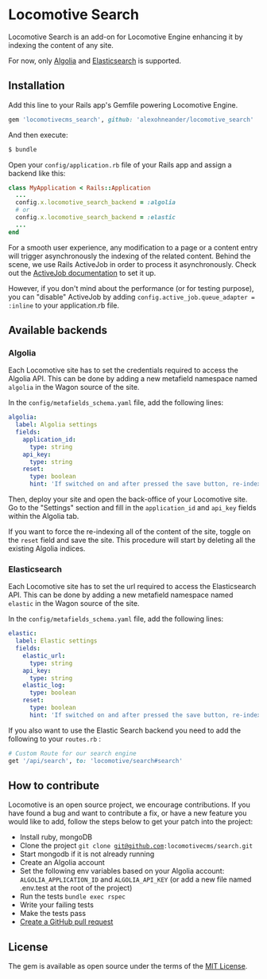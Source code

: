 # Locomotive Search

Locomotive Search is an add-on for Locomotive Engine enhancing it by indexing the content of any site.

For now, only [Algolia](https://www.algolia.com) and [Elasticsearch](https://www.elastic.co/elasticsearch/) is supported.

## Installation

Add this line to your Rails app's Gemfile powering Locomotive Engine.

```ruby
gem 'locomotivecms_search', github: 'alexohneander/locomotive_search'
```

And then execute:
```bash
$ bundle
```

Open your `config/application.rb` file of your Rails app and assign a backend like this:

```ruby
class MyApplication < Rails::Application
  ...
  config.x.locomotive_search_backend = :algolia
  # or
  config.x.locomotive_search_backend = :elastic
  ...
end
```

For a smooth user experience, any modification to a page or a content entry will trigger asynchronously the indexing of the related content. Behind the scene, we use Rails ActiveJob in order to process it asynchronously. Check out the [ActiveJob documentation](http://guides.rubyonrails.org/active_job_basics.html) to set it up.

However, if you don't mind about the performance (or for testing purpose), you can "disable" ActiveJob by adding `config.active_job.queue_adapter = :inline` to your application.rb file.

## Available backends

### Algolia

Each Locomotive site has to set the credentials required to access the Algolia API. This can be done by adding a new metafield namespace named `algolia` in the Wagon source of the site.

In the `config/metafields_schema.yaml` file, add the following lines:

```yaml
algolia:
  label: Algolia settings
  fields:
    application_id:
      type: string
    api_key:
      type: string
    reset:
      type: boolean
      hint: 'If switched on and after pressed the save button, re-index the content of the site '
```

Then, deploy your site and open the back-office of your Locomotive site. Go to the "Settings" section and fill in the `application_id` and `api_key` fields within the Algolia tab.

If you want to force the re-indexing all of the content of the site, toggle on the `reset` field and save the site. This procedure will start by deleting all the existing Algolia indices.

### Elasticsearch

Each Locomotive site has to set the url required to access the Elasticsearch API. This can be done by adding a new metafield namespace named `elastic` in the Wagon source of the site.

In the `config/metafields_schema.yaml` file, add the following lines:

```yaml
elastic:
  label: Elastic settings
  fields:
    elastic_url:
      type: string
    api_key:
      type: string
    elastic_log:
      type: boolean
    reset:
      type: boolean
      hint: 'If switched on and after pressed the save button, re-index the content of the site '
 ```

If you also want to use the Elastic Search backend you need to add the following to your `routes.rb` :
```ruby
# Custom Route for our search engine
get '/api/search', to: 'locomotive/search#search'
```


## How to contribute

Locomotive is an open source project, we encourage contributions. If you have found a bug and want to contribute a fix, or have a new feature you would like to add, follow the steps below to get your patch into the project:

- Install ruby, mongoDB
- Clone the project <code>git clone git@github.com:locomotivecms/search.git</code>
- Start mongodb if it is not already running
- Create an Algolia account
- Set the following env variables based on your Algolia account: `ALGOLIA_APPLICATION_ID` and `ALGOLIA_API_KEY` (or add a new file named .env.test at the root of the project)
- Run the tests <code>bundle exec rspec</code>
- Write your failing tests
- Make the tests pass
- [Create a GitHub pull request](http://help.github.com/send-pull-requests)

## License
The gem is available as open source under the terms of the [MIT License](https://opensource.org/licenses/MIT).
